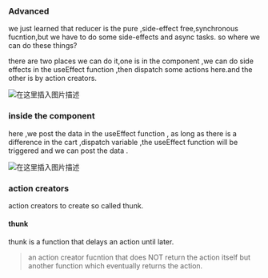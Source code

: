 ### Advanced

we just learned that reducer is the pure ,side-effect free,synchronous fucntion,but we have to do some side-effects and async tasks. so where we can do these things? 

there are two places we can do it,one is in the component ,we can do side effects in the useEffect function ,then dispatch some actions here.and the other is by action creators.

![在这里插入图片描述](https://img-blog.csdnimg.cn/20210607061054471.png?x-oss-process=image/watermark,type_ZmFuZ3poZW5naGVpdGk,shadow_10,text_aHR0cHM6Ly9ibG9nLmNzZG4ubmV0L0FidWR1bGFfXw==,size_16,color_FFFFFF,t_70)



### inside the component 

here ,we post the data in the useEffect function , as long as there is a difference in the cart ,dispatch variable ,the useEffect function will be triggered and we can post the data .

![在这里插入图片描述](https://img-blog.csdnimg.cn/20210610191509117.png?x-oss-process=image/watermark,type_ZmFuZ3poZW5naGVpdGk,shadow_10,text_aHR0cHM6Ly9ibG9nLmNzZG4ubmV0L0FidWR1bGFfXw==,size_16,color_FFFFFF,t_70)

### action creators 

action creators to create so called thunk. 

#### thunk 

thunk is a function that delays an action until later. 

> an action creator fucntion that does NOT return the action itself but another function which eventually returns the action.

